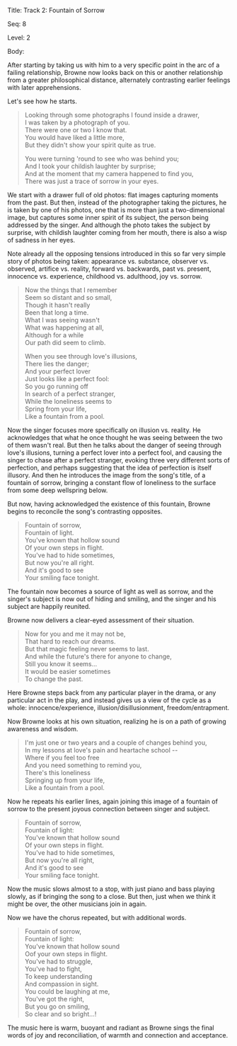 Title:  Track 2: Fountain of Sorrow

Seq:    8

Level:  2

Body: 

After starting by taking us with him to a very specific point in the arc of a failing relationship, Browne now looks back on this or another relationship from a greater philosophical distance, alternately contrasting earlier feelings with later apprehensions. 

Let's see how he starts.

> Looking through some photographs 
> I found inside a drawer,  
> I was taken by a photograph of you.  
> There were one or two I know that.  
> You would have liked a little more,  
> But they didn't show your spirit quite as true.
> 
> You were turning 'round to see who was behind you;  
> And I took your childish laughter by surprise;  
> And at the moment that my camera happened to find you,  
> There was just a trace of sorrow in your eyes.

We start with a drawer full of old photos: flat images capturing moments from the past. But then, instead of the photographer taking the pictures, he is taken by one of his photos, one that is more than just a two-dimensional image, but captures some inner spirit of its subject, the person being addressed by the singer. And although the photo takes the subject by surprise, with childish laughter coming from her mouth, there is also a wisp of sadness in her eyes. 

Note already all the opposing tensions introduced in this so far very simple story of photos being taken: appearance vs. substance, observer vs. observed, artifice vs. reality, forward vs. backwards, past vs. present, innocence vs. experience, childhood vs. adulthood, joy vs. sorrow. 

> Now the things that I remember  
> Seem so distant and so small,  
> Though it hasn't really  
> Been that long a time.  
> What I was seeing wasn't   
> What was happening at all,  
> Although for a while   
> Our path did seem to climb.
>
> When you see through love's illusions,  
> There lies the danger;  
> And your perfect lover   
> Just looks like a perfect fool:    
> So you go running off   
> In search of a perfect stranger,  
> While the loneliness seems to  
> Spring from your life,  
> Like a fountain from a pool.

Now the singer focuses more specifically on illusion vs. reality. He acknowledges that what he once thought he was seeing between the two of them wasn't real. But then he talks about the danger of seeing through love's illusions, turning a perfect lover into a perfect fool, and causing the singer to chase after a perfect stranger, evoking three very different sorts of perfection, and perhaps suggesting that the idea of perfection is itself illusory. And then he introduces the image from the song's title, of a fountain of sorrow, bringing a constant flow of loneliness to the surface from some deep wellspring below. 

But now, having acknowledged the existence of this fountain, Browne begins to reconcile the song's contrasting opposites. 

> Fountain of sorrow,  
> Fountain of light.  
> You've known that hollow sound  
> Of your own steps in flight.  
> You've had to hide sometimes,  
> But now you're all right.  
> And it's good to see  
> Your smiling face tonight.

The fountain now becomes a source of light as well as sorrow, and the singer's subject is now out of hiding and smiling, and the singer and his subject are happily reunited. 

Browne now delivers a clear-eyed assessment of their situation. 

> Now for you and me it may not be,  
> That hard to reach our dreams.  
> But that magic feeling never seems to last.  
> And while the future's there for anyone to change,   
> Still you know it seems...  
> It would be easier sometimes  
> To change the past.

Here Browne steps back from any particular player in the drama, or any particular act in the play, and instead gives us a view of the cycle as a whole: innocence/experience, illusion/disillusionment, freedom/entrapment.

Now Browne looks at his own situation, realizing he is on a path of growing awareness and wisdom. 

> I'm just one or two years and a couple of changes behind you,  
> In my lessons at love's pain and heartache school --  
> Where if you feel too free  
> And you need something to remind you,  
> There's this loneliness  
> Springing up from your life,  
> Like a fountain from a pool.

Now he repeats his earlier lines, again joining this image of a fountain of sorrow to the present joyous connection between singer and subject.

> Fountain of sorrow,  
> Fountain of light:  
> You've known that hollow sound   
> Of your own steps in flight.  
> You've had to hide sometimes,   
> But now you're all right,  
> And it's good to see   
> Your smiling face tonight.

Now the music slows almost to a stop, with just piano and bass playing slowly, as if bringing the song to a close. But then, just when we think it might be over, the other musicians join in again.

Now we have the chorus repeated, but with additional words.

> Fountain of sorrow,   
> Fountain of light:  
> You've known that hollow sound   
> Oof your own steps in flight.  
> You've had to struggle,   
> You've had to fight,  
> To keep understanding   
> And compassion in sight.  
> You could be laughing at me,   
> You've got the right,  
> But you go on smiling,   
> So clear and so bright...!

The music here is warm, buoyant and radiant as Browne sings the final words of joy and reconciliation, of warmth and connection and acceptance. 

